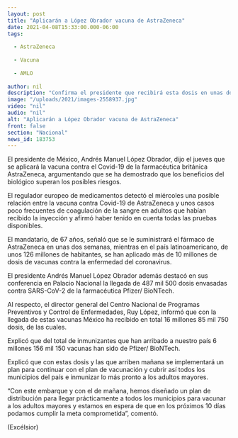 ```yaml
---
layout: post
title: "Aplicarán a López Obrador vacuna de AstraZeneca"
date: 2021-04-08T15:33:00.000-06:00
tags:
  
  - AstraZeneca
  
  - Vacuna
  
  - AMLO
  
author: nil
description: "Confirma el presidente que recibirá esta dosis en unas dos semanas, aproximadamente; demostrado, que beneficios del inmunizador superan riesgos ante Covid-19"
image: "/uploads/2021/images-2558937.jpg"
video: "nil"
audio: "nil"
alt: "Aplicarán a López Obrador vacuna de AstraZeneca"
front: false
section: "Nacional"
news_id: 183753
---
```


El presidente de México, Andrés Manuel López Obrador, dijo el jueves que se aplicará la vacuna contra el Covid-19 de la farmacéutica británica AstraZeneca, argumentando que se ha demostrado que los beneficios del biológico superan los posibles riesgos.

El regulador europeo de medicamentos detectó el miércoles una posible relación entre la vacuna contra Covid-19 de AstraZeneca y unos casos poco frecuentes de coagulación de la sangre en adultos que habían recibido la inyección y afirmó haber tenido en cuenta todas las pruebas disponibles.

El mandatario, de 67 años, señaló que se le suministrará el fármaco de AstraZeneca en unas dos semanas, mientras en el país latinoamericano, de unos 126 millones de habitantes, se han aplicado más de 10 millones de dosis de vacunas contra la enfermedad del coronavirus.

El presidente Andrés Manuel López Obrador además destacó en sus conferencia en Palacio Nacional la llegada de 487 mil 500 dosis envasadas contra SARS-CoV-2 de la farmacéutica Pfizer/ BioNTech.

Al respecto, el director general del Centro Nacional de Programas Preventivos y Control de Enfermedades, Ruy López, informó que con la llegada de estas vacunas México ha recibido en total 16 millones 85 mil 750 dosis, de las cuales.

Explicó que del total de inmunizantes que han arribado a nuestro país 6 millones 156 mil 150 vacunas han sido de Pfizer/ BioNTech.

Explicó que con estas dosis y las que arriben mañana se implementará un plan para continuar con el plan de vacunación y cubrir así todos los municipios del país e inmunizar lo más pronto a los adultos mayores.

“Con este embarque y con el de mañana, hemos diseñado un plan de distribución para llegar prácticamente a todos los municipios para vacunar a los adultos mayores y estamos en espera de que en los próximos 10 días podamos cumplir la meta comprometida”, comentó.

(Excélsior)
